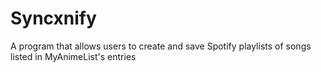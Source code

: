 # Syncxnify
A program that allows users to create and save Spotify playlists of songs listed in MyAnimeList's entries
